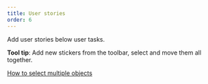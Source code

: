 ```yaml
---
title: User stories
order: 6
---
```


Add user stories below user tasks.

**Tool tip**: Add new stickers from the toolbar, select and move them all together.

[How to select multiple objects](howTo:multiple-objects)
